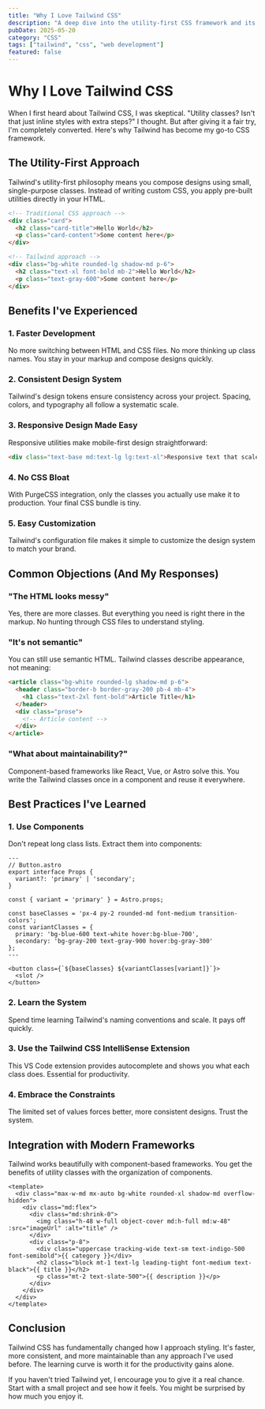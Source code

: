 ```yaml
---
title: "Why I Love Tailwind CSS"
description: "A deep dive into the utility-first CSS framework and its benefits for rapid development."
pubDate: 2025-05-20
category: "CSS"
tags: ["tailwind", "css", "web development"]
featured: false
---
```


# Why I Love Tailwind CSS

When I first heard about Tailwind CSS, I was skeptical. "Utility classes? Isn't that just inline styles with extra steps?" I thought. But after giving it a fair try, I'm completely converted. Here's why Tailwind has become my go-to CSS framework.

## The Utility-First Approach

Tailwind's utility-first philosophy means you compose designs using small, single-purpose classes. Instead of writing custom CSS, you apply pre-built utilities directly in your HTML.

```html
<!-- Traditional CSS approach -->
<div class="card">
  <h2 class="card-title">Hello World</h2>
  <p class="card-content">Some content here</p>
</div>

<!-- Tailwind approach -->
<div class="bg-white rounded-lg shadow-md p-6">
  <h2 class="text-xl font-bold mb-2">Hello World</h2>
  <p class="text-gray-600">Some content here</p>
</div>
```

## Benefits I've Experienced

### 1. Faster Development

No more switching between HTML and CSS files. No more thinking up class names. You stay in your markup and compose designs quickly.

### 2. Consistent Design System

Tailwind's design tokens ensure consistency across your project. Spacing, colors, and typography all follow a systematic scale.

### 3. Responsive Design Made Easy

Responsive utilities make mobile-first design straightforward:

```html
<div class="text-base md:text-lg lg:text-xl">Responsive text that scales up on larger screens</div>
```

### 4. No CSS Bloat

With PurgeCSS integration, only the classes you actually use make it to production. Your final CSS bundle is tiny.

### 5. Easy Customization

Tailwind's configuration file makes it simple to customize the design system to match your brand.

## Common Objections (And My Responses)

### "The HTML looks messy"

Yes, there are more classes. But everything you need is right there in the markup. No hunting through CSS files to understand styling.

### "It's not semantic"

You can still use semantic HTML. Tailwind classes describe appearance, not meaning:

```html
<article class="bg-white rounded-lg shadow-md p-6">
  <header class="border-b border-gray-200 pb-4 mb-4">
    <h1 class="text-2xl font-bold">Article Title</h1>
  </header>
  <div class="prose">
    <!-- Article content -->
  </div>
</article>
```

### "What about maintainability?"

Component-based frameworks like React, Vue, or Astro solve this. You write the Tailwind classes once in a component and reuse it everywhere.

## Best Practices I've Learned

### 1. Use Components

Don't repeat long class lists. Extract them into components:

```astro
---
// Button.astro
export interface Props {
  variant?: 'primary' | 'secondary';
}

const { variant = 'primary' } = Astro.props;

const baseClasses = 'px-4 py-2 rounded-md font-medium transition-colors';
const variantClasses = {
  primary: 'bg-blue-600 text-white hover:bg-blue-700',
  secondary: 'bg-gray-200 text-gray-900 hover:bg-gray-300'
};
---

<button class={`${baseClasses} ${variantClasses[variant]}`}>
  <slot />
</button>
```

### 2. Learn the System

Spend time learning Tailwind's naming conventions and scale. It pays off quickly.

### 3. Use the Tailwind CSS IntelliSense Extension

This VS Code extension provides autocomplete and shows you what each class does. Essential for productivity.

### 4. Embrace the Constraints

The limited set of values forces better, more consistent designs. Trust the system.

## Integration with Modern Frameworks

Tailwind works beautifully with component-based frameworks. You get the benefits of utility classes with the organization of components.

```vue
<template>
  <div class="max-w-md mx-auto bg-white rounded-xl shadow-md overflow-hidden">
    <div class="md:flex">
      <div class="md:shrink-0">
        <img class="h-48 w-full object-cover md:h-full md:w-48" :src="imageUrl" :alt="title" />
      </div>
      <div class="p-8">
        <div class="uppercase tracking-wide text-sm text-indigo-500 font-semibold">{{ category }}</div>
        <h2 class="block mt-1 text-lg leading-tight font-medium text-black">{{ title }}</h2>
        <p class="mt-2 text-slate-500">{{ description }}</p>
      </div>
    </div>
  </div>
</template>
```

## Conclusion

Tailwind CSS has fundamentally changed how I approach styling. It's faster, more consistent, and more maintainable than any approach I've used before. The learning curve is worth it for the productivity gains alone.

If you haven't tried Tailwind yet, I encourage you to give it a real chance. Start with a small project and see how it feels. You might be surprised by how much you enjoy it.

